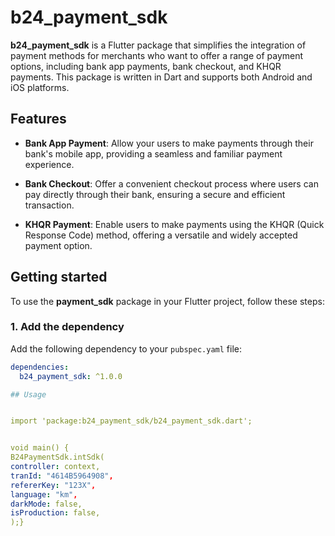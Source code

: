 
# b24_payment_sdk

**b24_payment_sdk** is a Flutter package that simplifies the integration of payment methods for merchants who want to offer a range of payment options, including bank app payments, bank checkout, and KHQR payments. This package is written in Dart and supports both Android and iOS platforms.


## Features

- **Bank App Payment**: Allow your users to make payments through their bank's mobile app, providing a seamless and familiar payment experience.

- **Bank Checkout**: Offer a convenient checkout process where users can pay directly through their bank, ensuring a secure and efficient transaction.

- **KHQR Payment**: Enable users to make payments using the KHQR (Quick Response Code) method, offering a versatile and widely accepted payment option.

## Getting started

To use the **payment_sdk** package in your Flutter project, follow these steps:


### 1. Add the dependency
Add the following dependency to your `pubspec.yaml` file:
```yaml
dependencies:
  b24_payment_sdk: ^1.0.0

## Usage


import 'package:b24_payment_sdk/b24_payment_sdk.dart';


void main() { 
B24PaymentSdk.intSdk(
controller: context,
tranId: "4614B5964908",
refererKey: "123X",
language: "km",
darkMode: false,
isProduction: false,
);}
  




